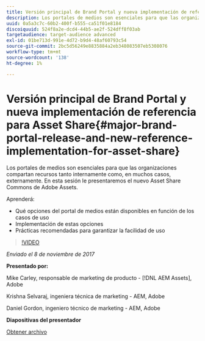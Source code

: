 ```yaml
---
title: Versión principal de Brand Portal y nueva implementación de referencia para Asset Share
description: Los portales de medios son esenciales para que las organizaciones compartan recursos tanto internamente como, en muchos casos, externamente. En esta sesión le presentamos el nuevo Asset Share Commons de Adobe Assets.
uuid: 0a5a3c7c-60b2-400f-b555-ca51f01e8184
discoiquuid: 524f8a2e-dcd4-44b5-ae2f-524dff8f03ab
targetaudience: target-audience advanced
exl-id: 01be713d-991e-4d72-b9d4-48af60793c54
source-git-commit: 2bc5d56249e8835884a2eb348083507eb5308076
workflow-type: tm+mt
source-wordcount: '138'
ht-degree: 1%

---
```


# Versión principal de Brand Portal y nueva implementación de referencia para Asset Share{#major-brand-portal-release-and-new-reference-implementation-for-asset-share}

Los portales de medios son esenciales para que las organizaciones compartan recursos tanto internamente como, en muchos casos, externamente. En esta sesión le presentaremos el nuevo Asset Share Commons de Adobe Assets.

Aprenderá:

* Qué opciones del portal de medios están disponibles en función de los casos de uso
* Implementación de estas opciones
* Prácticas recomendadas para garantizar la facilidad de uso

>[!VIDEO](https://video.tv.adobe.com/v/20730/?quality=9)

*Enviado el 8 de noviembre de 2017*

**Presentado por:**

Mike Carley, responsable de marketing de producto - [!DNL AEM Assets], Adobe

Krishna Selvaraj, ingeniera técnica de marketing - AEM, Adobe

Daniel Gordon, ingeniero técnico de marketing - AEM, Adobe

**Diapositivas del presentador**

[Obtener archivo](assets/gems+bp-asset+share+nov+8+17+.pdf)
<!--
[Get back to the Overview](https://helpx.adobe.com/experience-manager/kt/eseminars/gems/aem-index.html)
-->
